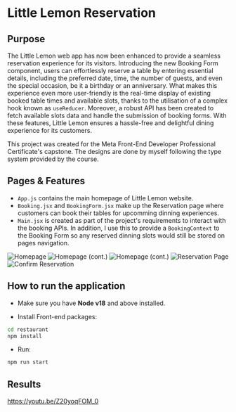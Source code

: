 <!-- # Location of Component Files

## /src

1. App.js

2. App.test.js

3. Booking.jsx

4. Main.jsx

5. index.js, index.css

6. ./APIs

   - fetchAPI.js
   - submitAPI.js

7. ./assets

   - Photos and logos

8. ./components

   - About.jsx
   - BookingForm.jsx
   - ConfirmedBooking.jsx
   - Footer.jsx
   - Header.jsx
   - Hero.jsx
   - Highlights.jsx
   - Testimonials.jsx

9. ./static

   - App.css
   - Booking.css
   - Button.css
 -->

# **Little Lemon Reservation**

## **Purpose**

The Little Lemon web app has now been enhanced to provide a seamless reservation experience for its visitors. Introducing the new Booking Form component, users can effortlessly reserve a table by entering essential details, including the preferred date, time, the number of guests, and even the special occasion, be it a birthday or an anniversary.
What makes this experience even more user-friendly is the real-time display of existing booked table times and available slots, thanks to the utilisation of a complex hook known as `useReducer`. Moreover, a robust API has been created to fetch available slots data and handle the submission of booking forms. With these features, Little Lemon ensures a hassle-free and delightful dining experience for its customers.

This project was created for the Meta Front-End Developer Professional Certificate's capstone. The designs are done by myself following the type system provided by the course.

## **Pages & Features**

- `App.js` contains the main homepage of Little Lemon website.
- `Booking.jsx` and `BookingForm.jsx` make up the Reservation page where customers can book their tables for upcomming dinning experiences.
- `Main.jsx` is created as part of the project's requirements to interact with the booking APIs. In addition, I use this to provide a `BookingContext` to the Booking Form so any reserved dinning slots would still be stored on pages navigation.

![Homepage](https://github.com/AimeeHa/Restaurant_Reservation/blob/master/src/assets/results/homepage1.png)
![Homepage (cont.)](https://github.com/AimeeHa/Restaurant_Reservation/blob/master/src/assets/results/homepage2.png)
![Homepage (cont.)](https://github.com/AimeeHa/Restaurant_Reservation/blob/master/src/assets/results/homepage3.png)
![Reservation Page](https://github.com/AimeeHa/Restaurant_Reservation/blob/master/src/assets/results/booking.png)
![Confirm Reservation](https://github.com/AimeeHa/Restaurant_Reservation/blob/master/src/assets/results/confirmation.png)

## **How to run the application**

- Make sure you have **Node v18** and above installed.

- Install Front-end packages:

```bash
cd restaurant
npm install
```

- Run:

```bash
npm run start
```

## Results

https://youtu.be/Z20yoqFOM_0

